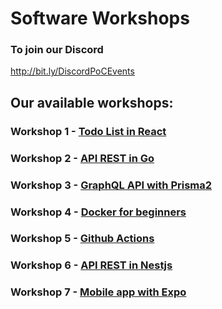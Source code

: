 # Software Workshops

### To join our Discord
http://bit.ly/DiscordPoCEvents


## Our available workshops:

### Workshop 1 - [Todo List in React](./1.React)

### Workshop 2 - [API REST in Go](./2.Go)

### Workshop 3 - [GraphQL API with Prisma2](./3.Prisma)

### Workshop 4 - [Docker for beginners](./4.Docker)

### Workshop 5 - [Github Actions](./5.Actions)

### Workshop 6 - [API REST in Nestjs](./6.Nest)

### Workshop 7 - [Mobile app with Expo](./6.Rest)
